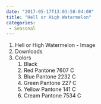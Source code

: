 ```yaml
---
date: "2017-05-17T13:03:58-04:00"
title: "Hell or High Watermelon"
categories:
 - Seasonal
---
```

<ol>
 <li>Hell or High Watermelon - Image</li>
 <li>Downloads</li>
 <li>Colors
  <ol>
    <li>Black</li>
    <li>Red Pantone 7607 C</li>
    <li>Blue Pantone 2232 C</li>
    <li>Green Pantone 227 C</li>
    <li>Yellow Pantone 141 C</li>
    <li>Cream Pantone 7534 C</li>
  </ol>
 </li>
</ol>
